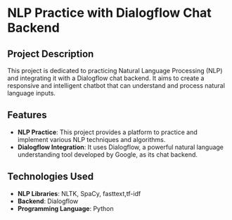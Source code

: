 # NLP Practice with Dialogflow Chat Backend

## Project Description

This project is dedicated to practicing Natural Language Processing (NLP) and integrating it with a Dialogflow chat backend. It aims to create a responsive and intelligent chatbot that can understand and process natural language inputs.

## Features

- **NLP Practice**: This project provides a platform to practice and implement various NLP techniques and algorithms.
- **Dialogflow Integration**: It uses Dialogflow, a powerful natural language understanding tool developed by Google, as its chat backend.

## Technologies Used

- **NLP Libraries**: NLTK, SpaCy, fasttext,tf-idf
- **Backend**: Dialogflow
- **Programming Language**: Python
